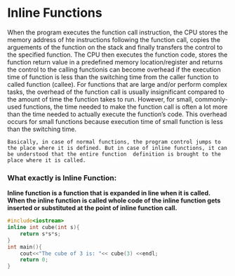 # Inline Functions

When the program executes the function call instruction, the CPU stores the memory address of hte instructions following the function call, copies the arguements of the function on the stack and finally transfers the control to the specified function. The CPU then executes the function code, stores the function return value in a predefined memory location/register and returns the control to the calling functionis can become overhead if the execution time of function is less than the switching time from the caller function to called function (callee). For functions that are large and/or perform complex tasks, the overhead of the function call is usually insignificant compared to the amount of time the function takes to run. However, for small, commonly-used functions, the time needed to make the function call is often a lot more than the time needed to actually execute the function’s code. This overhead occurs for small functions because execution time of small function is less than the switching time.

`Basically, in case of normal functions, the program control jumps to the place where it is
defined. But in case of inline functions, it can be understood that the entire function 
definition is brought to the place where it is called.`

### What exactly is Inline Function:
**Inline function is a function that is expanded in line when it is called. When the inline function is called whole code of the inline function gets inserted or substituted at the point of inline function call.**


```c++
#include<iostream>
inline int cube(int s){
    return s*s*s; 
}
int main(){ 
    cout<<"The cube of 3 is: "<< cube(3) <<endl; 
    return 0; 
}
``` 